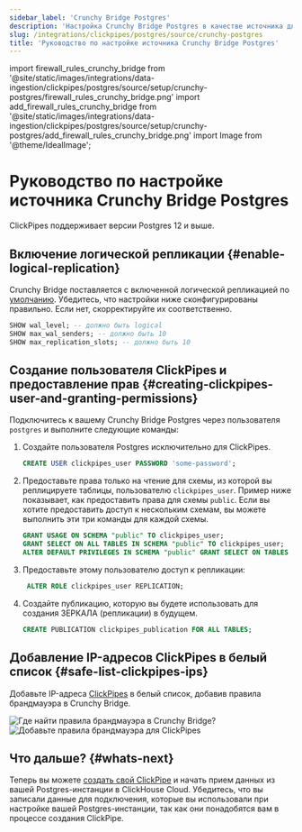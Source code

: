 ```yaml
---
sidebar_label: 'Crunchy Bridge Postgres'
description: 'Настройка Crunchy Bridge Postgres в качестве источника для ClickPipes'
slug: /integrations/clickpipes/postgres/source/crunchy-postgres
title: 'Руководство по настройке источника Crunchy Bridge Postgres'
---
```


import firewall_rules_crunchy_bridge from '@site/static/images/integrations/data-ingestion/clickpipes/postgres/source/setup/crunchy-postgres/firewall_rules_crunchy_bridge.png'
import add_firewall_rules_crunchy_bridge from '@site/static/images/integrations/data-ingestion/clickpipes/postgres/source/setup/crunchy-postgres/add_firewall_rules_crunchy_bridge.png'
import Image from '@theme/IdealImage';


# Руководство по настройке источника Crunchy Bridge Postgres


ClickPipes поддерживает версии Postgres 12 и выше.

## Включение логической репликации {#enable-logical-replication}

Crunchy Bridge поставляется с включенной логической репликацией по [умолчанию](https://docs.crunchybridge.com/how-to/logical-replication). Убедитесь, что настройки ниже сконфигурированы правильно. Если нет, скорректируйте их соответственно.

```sql
SHOW wal_level; -- должно быть logical
SHOW max_wal_senders; -- должно быть 10
SHOW max_replication_slots; -- должно быть 10
```

## Создание пользователя ClickPipes и предоставление прав {#creating-clickpipes-user-and-granting-permissions}

Подключитесь к вашему Crunchy Bridge Postgres через пользователя `postgres` и выполните следующие команды:

1. Создайте пользователя Postgres исключительно для ClickPipes.

    ```sql
    CREATE USER clickpipes_user PASSWORD 'some-password';
    ```

2. Предоставьте права только на чтение для схемы, из которой вы реплицируете таблицы, пользователю `clickpipes_user`. Пример ниже показывает, как предоставить права для схемы `public`. Если вы хотите предоставить доступ к нескольким схемам, вы можете выполнить эти три команды для каждой схемы.

    ```sql
    GRANT USAGE ON SCHEMA "public" TO clickpipes_user;
    GRANT SELECT ON ALL TABLES IN SCHEMA "public" TO clickpipes_user;
    ALTER DEFAULT PRIVILEGES IN SCHEMA "public" GRANT SELECT ON TABLES TO clickpipes_user;
    ```

3. Предоставьте этому пользователю доступ к репликации:

    ```sql
     ALTER ROLE clickpipes_user REPLICATION;
    ```

4. Создайте публикацию, которую вы будете использовать для создания ЗЕРКАЛА (репликации) в будущем.

    ```sql
    CREATE PUBLICATION clickpipes_publication FOR ALL TABLES;
    ```

## Добавление IP-адресов ClickPipes в белый список {#safe-list-clickpipes-ips}

Добавьте IP-адреса [ClickPipes](../../index.md#list-of-static-ips) в белый список, добавив правила брандмауэра в Crunchy Bridge.

<Image size="lg" img={firewall_rules_crunchy_bridge} alt="Где найти правила брандмауэра в Crunchy Bridge?" border/>

<Image size="lg" img={add_firewall_rules_crunchy_bridge} alt="Добавьте правила брандмауэра для ClickPipes" border/>



## Что дальше? {#whats-next}

Теперь вы можете [создать свой ClickPipe](../index.md) и начать прием данных из вашей Postgres-инстанции в ClickHouse Cloud. 
Убедитесь, что вы записали данные для подключения, которые вы использовали при настройке вашей Postgres-инстанции, так как они понадобятся вам в процессе создания ClickPipe.

